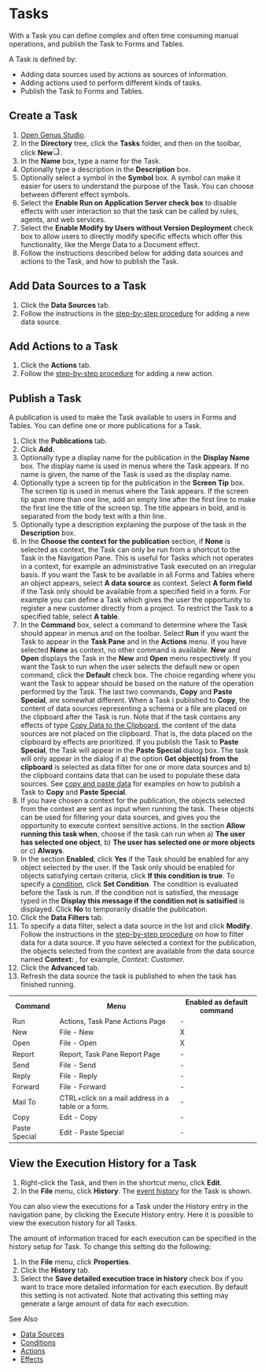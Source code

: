 # Tasks

With a Task you can define complex and often time consuming manual operations, and publish the Task to Forms and Tables.

A Task is defined by:

*   Adding data sources used by actions as sources of information.
*   Adding actions used to perform different kinds of tasks.
*   Publish the Task to Forms and Tables.


## Create a Task

1.  [Open Genus Studio](../getting-started/how-to-open-genus-studio.md "How to Open Genus Directory").
2.  In the **Directory** tree, click the **Tasks** folder, and then on the toolbar, click **New**![IDB95B882E01694F78.IDFB9EB60B2D1641C4.jpg](media/IDB95B882E01694F78.IDFB9EB60B2D1641C4.jpg).
3.  In the **Name** box, type a name for the Task.
4.  Optionally type a description in the **Description** box.
5.  Optionally select a symbol in the **Symbol** box. A symbol can make it easier for users to understand the purpose of the Task. You can choose between different effect symbols.
6.  Select the **Enable Run on Application Server check box** to disable effects with user interaction so that the task can be called by rules, agents, and web services.
7.  Select the **Enable Modify by Users without Version Deployment** check box to allow users to directly modify specific effects which offer this functionality, like the Merge Data to a Document effect.
8.  Follow the instructions described below for adding data sources and actions to the Task, and how to publish the Task.



## Add Data Sources to a Task

1.  Click the **Data Sources** tab.
2.  Follow the instructions in the [step-by-step procedure](action-orchestration/data-sources/index.md "Data Sources") for adding a new data source.



## Add Actions to a Task

1.  Click the **Actions** tab.
2.  Follow the [step-by-step procedure](action-orchestration/actions.md "Actions") for adding a new action.



## Publish a Task

A publication is used to make the Task available to users in Forms and Tables. You can define one or more publications for a Task.

1.  Click the **Publications** tab.
2.  Click **Add**.
3.  Optionally type a display name for the publication in the **Display Name** box. The display name is used in menus where the Task appears. If no name is given, the name of the Task is used as the display name.
4.  Optionally type a screen tip for the publication in the **Screen Tip** box. The screen tip is used in menus where the Task appears. If the screen tip span more than one line, add an empty line after the first line to make the first line the title of the screen tip. The title appears in bold, and is separated from the body text with a thin line.
5.  Optionally type a description explaining the purpose of the task in the **Description** box.
6.  In the **Choose the context for the publication** section, if **None** is selected as context, the Task can only be run from a shortcut to the Task in the Navigation Pane. This is useful for Tasks which not operates in a context, for example an administrative Task executed on an irregular basis. If you want the Task to be available in all Forms and Tables where an object appears, select **A data source** as context. Select **A form field** if the Task only should be available from a specified field in a form. For example you can define a Task which gives the user the opportunity to register a new customer directly from a project. To restrict the Task to a specified table, select **A table**.
7.  In the **Command** box, select a command to determine where the Task should appear in menus and on the toolbar. Select **Run** if you want the Task to appear in the **Task Pane** and in the **Actions** menu. If you have selected **None** as context, no other command is available. **New** and **Open** displays the Task in the **New** and **Open** menu respectively. If you want the Task to run when the user selects the default new or open command, click the **Default** check box. The choice regarding where you want the Task to appear should be based on the nature of the operation performed by the Task. The last two commands, **Copy** and **Paste Special**, are somewhat different. When a Task i published to **Copy**, the content of data sources representing a schema or a file are placed on the clipboard after the Task is run. Note that if the task contains any effects of type [Copy Data to the Clipboard](action-orchestration/actions/effects/copy-data-to-the-clipboard.md "Copy Data to the Clipboard"), the content of the data sources are not placed on the clipboard. That is, the data placed on the clipboard by effects are prioritized. If you publish the Task to **Paste Special**, the Task will appear in the **Paste Special** dialog box. The task will only appear in the dialog if a) the option **Get object(s) from the clipboard** is selected as data filter for one or more data sources and b) the clipboard contains data that can be used to populate these data sources. See [copy and paste data](../../how-to/exchange-data-with-other-applications/copy-and-paste-data.md "Copy and Paste Data") for examples on how to publish a Task to **Copy** and **Paste Special**.
8.  If you have chosen a context for the publication, the objects selected from the context are sent as input when running the task. These objects can be used for filtering your data sources, and gives you the opportunity to execute context sensitive actions. In the section **Allow running this task when**, choose if the task can run when a) **The user has selected one object**, b) **The user has selected one or more objects** or c) **Always**.
9.  In the section **Enabled**, click **Yes** if the Task should be enabled for any object selected by the user. If the Task only should be enabled for objects satisfying certain criteria, click **If this condition is true**. To specify a [condition](../common-concepts/conditions/index.md "Conditions"), click **Set Condition**. The condition is evaluated before the Task is run. If the condition not is satisfied, the message typed in the **Display this message if the condition not is satisified** is displayed. Click **No** to temporarily disable the publication.
10.  Click the **Data Filters** tab.
11.  To specify a data filter, select a data source in the list and click **Modify**. Follow the instructions in the [step-by-step procedure](action-orchestration/data-sources/index.md "Data Sources") on how to filter data for a data source. If you have selected a context for the publication, the objects selected from the context are available from the data source named **Context: <name-of-the-context>**, for example, *Context: Customer*.
12.  Click the **Advanced** tab.
13.  Refresh the data source the task is published to when the task has finished running.

<table style="WIDTH: 100%">

<tbody>

<tr>

<th>Command</th>

<th>Menu</th>

<th>Enabled as default command</th>

</tr>

<tr>

<td>Run</td>

<td>Actions, Task Pane Actions Page</td>

<td>-</td>

</tr>

<tr>

<td>New</td>

<td>File - New</td>

<td>X</td>

</tr>

<tr>

<td>Open</td>

<td>File - Open</td>

<td>X</td>

</tr>

<tr>

<td>Report</td>

<td>Report, Task Pane Report Page</td>

<td>-</td>

</tr>

<tr>

<td>Send</td>

<td>File - Send</td>

<td>-</td>

</tr>

<tr>

<td>Reply</td>

<td>File - Reply</td>

<td>-</td>

</tr>

<tr>

<td>Forward</td>

<td>File - Forward</td>

<td>-</td>

</tr>

<tr>

<td>Mail To</td>

<td>CTRL+click on a mail address in a table or a form.</td>

<td>-</td>

</tr>

<tr>

<td>Copy</td>

<td>Edit - Copy</td>

<td>-</td>

</tr>

<tr>

<td>Paste Special</td>

<td>Edit - Paste Special</td>

<td>-</td>

</tr>

</tbody>

</table>



## View the Execution History for a Task

1.  Right-click the Task, and then in the shortcut menu, click **Edit**.
2.  In the **File** menu, click **History**. The [event history](../../../terminology.md "Event History") for the Task is shown.

You can also view the executions for a Task under the History entry in the navigation pane, by clicking the Execute History entry. Here it is possible to view the execution history for all Tasks.

The amount of information traced for each execution can be specified in the history setup for Task. To change this setting do the following:

1.  In the **File** menu, click **Properties**.
2.  Click the **History** tab.
3.  Select the **Save detailed execution trace in history** check box if you want to trace more detailed information for each execution. By default this setting is not activated. Note that activating this setting may generate a large amount of data for each execution.



See Also

*   [Data Sources](action-orchestration/data-sources/index.md)
*   [Conditions](../common-concepts/conditions/index.md)
*   [Actions](action-orchestration/actions.md)
*   [Effects](action-orchestration/actions/effects.md)
